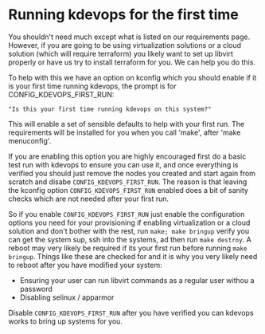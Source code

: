 # Running kdevops for the first time

You shouldn't need much except what is listed on our requirements page.
However, if you are going to be using virtualization solutions or a cloud
solution (which will require terraform) you likely want to set up libvirt
properly or have us try to install terraform for you. We can help you do this.

To help with this we have an option on kconfig which you should enable if it is
your first time running kdevops, the prompt is for CONFIG_KDEVOPS_FIRST_RUN:

```
"Is this your first time running kdevops on this system?"
```

This will enable a set of sensible defaults to help with your first run. The
requirements will be installed for you when you call 'make', after
'make menuconfig'.

If you are enabling this option you are highly encouraged first do a basic
test run with kdevops to ensure you can use it, and once everything is verified
you should just remove the nodes you created and start again from scratch
and disabe `CONFIG_KDEVOPS_FIRST_RUN`. The reason is that leaving the kconfig
option `CONFIG_KDEVOPS_FIRST_RUN` enabled does a bit of sanity checks which
are not needed after your first run.

So if you enable `CONFIG_KDEVOPS_FIRST_RUN` just enable the configuration
options you need for your provisioning if enabling virtualization or a cloud
solution and don't bother with the rest, run `make; make bringup` verify you
can get the system sup, ssh into the systems, ad then run `make destroy`.
A reboot may very likely be required if its your first run before running
`make bringup`. Things like these are checked for and it is why you very
likely need to reboot after you have modified your system:

  * Ensuring your user can run libvirt commands as a regular user withou
    a password
  * Disabling selinux / apparmor

Disable `CONFIG_KDEVOPS_FIRST_RUN` after you have verified you can kdevops
works to bring up systems for you.

